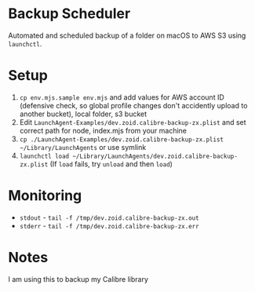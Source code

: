 # Backup Scheduler

Automated and scheduled backup of a folder on macOS to AWS S3 using `launchctl`.

# Setup

1. `cp env.mjs.sample env.mjs` and add values for AWS account ID (defensive check, so global profile changes don't accidently upload to another bucket), local folder, s3 bucket
2. Edit `LaunchAgent-Examples/dev.zoid.calibre-backup-zx.plist` and set correct path for node, index.mjs from your machine
3. `cp ./LaunchAgent-Examples/dev.zoid.calibre-backup-zx.plist ~/Library/LaunchAgents` or use symlink
4. `launchctl load ~/Library/LaunchAgents/dev.zoid.calibre-backup-zx.plist` (If `load` fails, try `unload` and then `load`)

# Monitoring

- `stdout` - `tail -f /tmp/dev.zoid.calibre-backup-zx.out`
- `stderr` - `tail -f /tmp/dev.zoid.calibre-backup-zx.err`

# Notes

I am using this to backup my Calibre library

